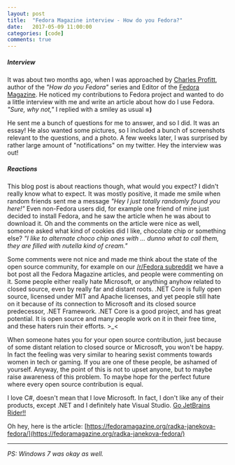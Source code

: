 ```yaml
---
layout: post
title:  "Fedora Magazine interview - How do you Fedora?"
date:   2017-05-09 11:00:00
categories: [code]
comments: true
---
```

##### Interview

It was about two months ago, when I was approached by [Charles Profitt](https://fedoraproject.org/wiki/User:Cprofitt), author of the _"How do you Fedora"_ series and Editor of the [Fedora Magazine](https://fedoramagazine.org/). He noticed my contributions to Fedora project and wanted to do a little interview with me and write an article about how do I use Fedora. _"Sure, why not,"_ I replied with a smiley as usual **=)**

<!--more-->

He sent me a bunch of questions for me to answer, and so I did. It was an essay! He also wanted some pictures, so I included a bunch of screenshots relevant to the questions, and a photo. A few weeks later, I was surprised by rather large amount of "notifications" on my twitter. Hey the interview was out!

##### Reactions

This blog post is about reactions though, what would you expect? I didn't really know what to expect. It was mostly positive, it made me smile when random friends sent me a message _"Hey I just totally randomly found you here!"_ Even non-Fedora users did, for example one friend of mine just decided to install Fedora, and he saw the article when he was about to download it. Oh and the comments on the article were nice as well, someone asked what kind of cookies did I like, chocolate chip or something else? _"I like to alternate choco chip ones with … dunno what to call them, they are filled with nutella kind of cream."_

Some comments were not nice and made me think about the state of the open source community, for example on our [/r/Fedora subreddit](https://www.reddit.com/r/Fedora) we have a bot post all the Fedora Magazine articles, and people were commenting on it. Some people either really hate Microsoft, or anything anyhow related to closed source, even by really far and distant roots. .NET Core is fully open source, licensed under MIT and Apache licenses, and yet people still hate on it because of its connection to Microsoft and its closed source predecessor, .NET Framework. .NET Core is a good project, and has great potential. It is open source and many people work on it in their free time, and these haters ruin their efforts. >\_<

When someone hates you for your open source contribution, just because of some distant relation to closed source or Microsoft, you won't be happy. In fact the feeling was very similar to hearing sexist comments towards women in tech or gaming. If you are one of these people, be ashamed of yourself. Anyway, the point of this is not to upset anyone, but to maybe raise awareness of this problem. To maybe hope for the perfect future where every open source contribution is equal.

I love C#, doesn't mean that I love Microsoft. In fact, I don't like any of their products, except .NET and I definitely hate Visual Studio. [Go JetBrains Rider!!](https://www.jetbrains.com/rider/)

Oh hey, here is the article: [https://fedoramagazine.org/radka-janekova-fedora/](https://fedoramagazine.org/radka-janekova-fedora/)

---

_PS: Windows 7 was okay as well._

